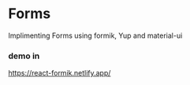 # Forms

Implimenting Forms using formik, Yup and material-ui

### demo in
https://react-formik.netlify.app/